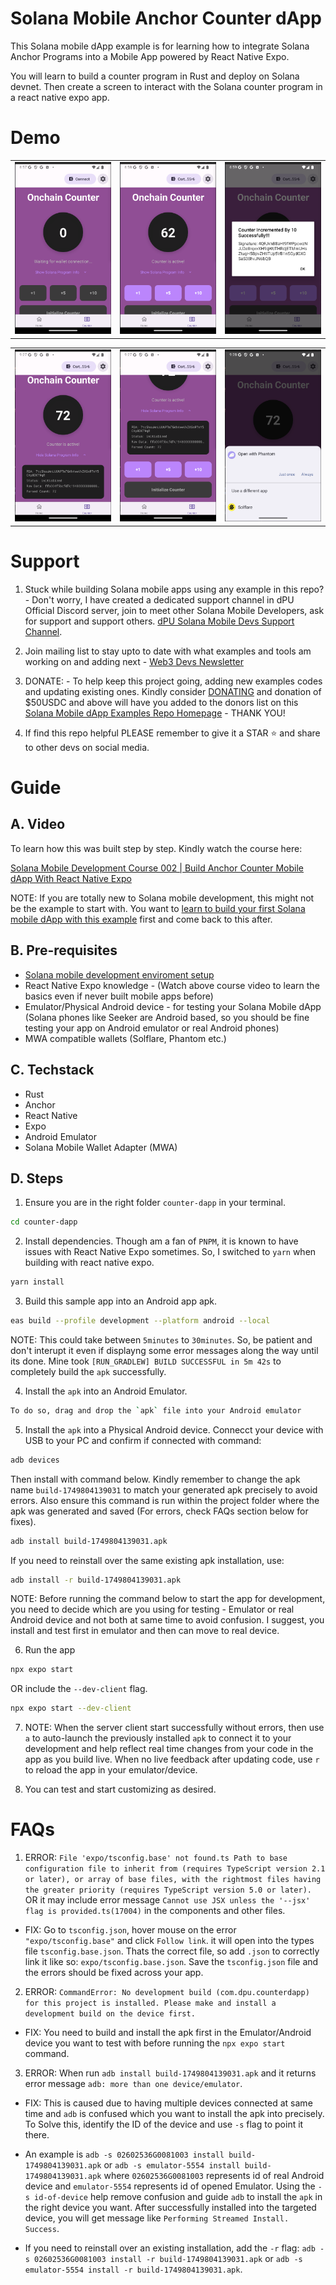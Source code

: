 # Solana Mobile Anchor Counter dApp

This Solana mobile dApp example is for learning how to integrate Solana Anchor Programs into a Mobile App powered by React Native Expo.

You will learn to build a counter program in Rust and deploy on Solana devnet. Then create a screen to interact with the Solana counter program in a react native expo app.

# Demo
<table>
  <tr>
    <td align="center">
      <img src="./images/v2/screenshot1.png" alt="Screenshot 1" width=300 />
    </td>
    <td align="center">
      <img src="./images/v2/screenshot2.png" alt="Screenshot 2" width=300 />
    </td>
    <td align="center">
      <img src="./images/v2/screenshot3.png" alt="Screenshot 3" width=300 />
    </td>
  </tr>
</table>
<table>
  <tr>
    <td align="center">
      <img src="./images/v2/screenshot4.png" alt="Screenshot 1" width=300 />
    </td>
    <td align="center">
      <img src="./images/v2/screenshot5.png" alt="Screenshot 2" width=300 />
    </td>
    <td align="center">
      <img src="./images/v2/screenshot6.png" alt="Screenshot 3" width=300 />
    </td>
  </tr>
</table>


# Support
1. Stuck while building Solana mobile apps using any example in this repo? - Don't worry, I have created a dedicated support channel in dPU Official Discord server, join to meet other Solana Mobile Developers, ask for support and support others. [dPU Solana Mobile Devs Support Channel](https://dProgrammingUniversity.com/discord).

2. Join mailing list to stay upto to date with what examples and tools am working on and adding next - [Web3 Devs Newsletter](https://dprogramminguniversity.com/newsletter)

3. DONATE: - To help keep this project going, adding new examples codes and updating existing ones. Kindly consider [DONATING](https://dprogrammingUniversity.com/donation) and donation of $50USDC and above will have you added to the donors list on this [Solana Mobile dApp Examples Repo Homepage](https://github.com/dProgrammingUniversity/solana-mobile-dapp-examples) - THANK YOU!

4. If find this repo helpful PLEASE remember to give it a STAR ⭐️ and share to other devs on social media.


# Guide

## A. Video
To learn how this was built step by step. Kindly watch the course here:

[Solana Mobile Development Course 002 | Build Anchor Counter Mobile dApp With React Native Expo](https://www.youtube.com/watch?v=QZ0tMBqGlkE)

NOTE: If you are totally new to Solana mobile development, this might not be the example to start with. You want to [learn to build your first Solana mobile dApp with this example](https://github.com/dProgrammingUniversity/solana-mobile-dapp-examples/tree/main/first-mobile-dapp) first and come back to this after.

## B. Pre-requisites 
- [Solana mobile development enviroment setup](https://docs.solanamobile.com/developers/development-setup)
- React Native Expo knowledge - (Watch above course video to learn the basics even if never built mobile apps before)
- Emulator/Physical Android device - for testing your Solana Mobile dApp (Solana phones like Seeker are Android based, so you should be fine testing your app on Android emulator or real Android phones)
- MWA compatible wallets (Solflare, Phantom etc.)

## C. Techstack
- Rust
- Anchor
- React Native
- Expo
- Android Emulator
- Solana Mobile Wallet Adapter (MWA)


## D. Steps
1. Ensure you are in the right folder `counter-dapp` in your terminal.
```sh
cd counter-dapp
```

2. Install dependencies. Though am a fan of `PNPM`, it is known to have issues with React Native Expo sometimes. So, I switched to `yarn` when building with react native expo.
```sh
yarn install
```

3. Build this sample app into an Android app apk.
```sh
eas build --profile development --platform android --local
```
NOTE: This could take between `5minutes` to `30minutes`. So, be patient and don't interupt it even if displayng some error messages along the way until its done. Mine took `[RUN_GRADLEW] BUILD SUCCESSFUL in 5m 42s` to completely build the `apk` successfully.

4. Install the `apk` into an Android Emulator.
```sh
To do so, drag and drop the `apk` file into your Android emulator
```
5. Install the `apk` into a Physical Android device. Connecct your device with USB to your PC and confirm if connected with command:
```sh
adb devices
```

Then install with command below. Kindly remember to change the apk name `build-1749804139031` to match your generated apk precisely to avoid errors. Also ensure this command is run within the project folder where the apk was generated and saved (For errors, check FAQs section below for fixes).
```sh
adb install build-1749804139031.apk
```

If you need to reinstall over the same existing apk installation, use:
```sh
adb install -r build-1749804139031.apk
```

NOTE: Before running the command below to start the app for development, you need to decide which are you using for testing - Emulator or real Android device and not both at same time to avoid confusion. I suggest, you install and test first in emulator and then can move to real device.

6. Run the app
```sh
npx expo start
```
OR include the `--dev-client` flag.
```sh
npx expo start --dev-client
```

7. NOTE: When the server client start successfully without errors, then use `a` to auto-launch the previously installed `apk` to connect it to your development and help reflect real time changes from your code in the app as you build live. When no live feedback after updating code, use `r` to reload the app in your emulator/device.

8. You can test and start customizing as desired.


# FAQs
1. ERROR: ```File 'expo/tsconfig.base' not found.ts
Path to base configuration file to inherit from (requires TypeScript version 2.1 or later), or array of base files, with the rightmost files having the greater priority (requires TypeScript version 5.0 or later).``` OR it may include error message `Cannot use JSX unless the '--jsx' flag is provided.ts(17004)` in the components and other files.

- FIX: Go to `tsconfig.json`, hover mouse on the error `"expo/tsconfig.base"` and click `Follow link`. it will open into the types file `tsconfig.base.json`. Thats the correct file, so add `.json` to correctly link it like so: `expo/tsconfig.base.json`. Save the `tsconfig.json` file and the errors should be fixed across your app.

2. ERROR: ```CommandError: No development build (com.dpu.counterdapp) for this project is installed. Please make and install a development build on the device first.``` 
- FIX: You need to build and install the apk first in the Emulator/Android device you want to test with before running the ```npx expo start``` command.

3. ERROR: When run `adb install build-1749804139031.apk` and it returns error message `adb: more than one device/emulator`.
- FIX: This is caused due to having multiple devices connected at same time and `adb` is confused which you want to install the apk into precisely. To Solve this, identify the ID of the device and use `-s` flag to point it there. 

- An example is `adb -s 02602536G0081003 install build-1749804139031.apk` or `adb -s emulator-5554 install build-1749804139031.apk` where `02602536G0081003` represents id of real Android device and `emulator-5554` represents id of opened Emulator. 
Using the `-s id-of-device` help remove confusion and guide `adb` to install the `apk` in the right device you want. After successfully installed into the targeted device, you will get message like `Performing Streamed Install. Success`.

- If you need to reinstall over an existing installation, add the `-r` flag: `adb -s 02602536G0081003 install -r build-1749804139031.apk` or `adb -s emulator-5554 install -r build-1749804139031.apk`.